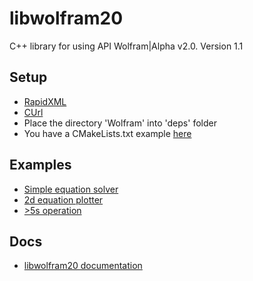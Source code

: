 # libwolfram20
C++ library for using API Wolfram|Alpha v2.0.
Version 1.1

## Setup
- [RapidXML](https://techoverflow.net/2019/04/17/how-to-install-rapidxml-on-ubuntu/)
- [CUrl](https://stackoverflow.com/a/11471743/9178470)
- Place the directory 'Wolfram' into 'deps' folder
- You have a CMakeLists.txt example [here](https://github.com/rogermiranda1000/libwolfram20/blob/master/examples/solve/CMakeLists.txt)

## Examples
- [Simple equation solver](https://github.com/rogermiranda1000/libwolfram20/tree/master/examples/solve)
- [2d equation plotter](https://github.com/rogermiranda1000/libwolfram20/tree/master/examples/solve2d)
- [>5s operation](https://github.com/rogermiranda1000/libwolfram20/tree/master/examples/solve-exhaustive)

## Docs
- [libwolfram20 documentation](https://rogermiranda1000.com/libwolfram20/annotated.html)